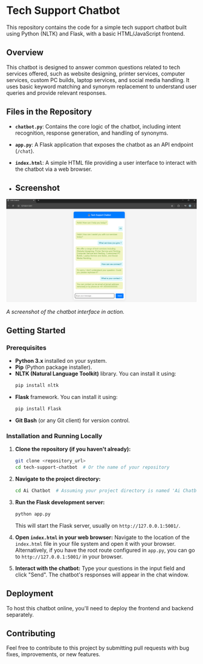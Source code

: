 # Tech Support Chatbot

This repository contains the code for a simple tech support chatbot built using Python (NLTK) and Flask, with a basic HTML/JavaScript frontend.

## Overview

This chatbot is designed to answer common questions related to tech services offered, such as website designing, printer services, computer services, custom PC builds, laptop services, and social media handling. It uses basic keyword matching and synonym replacement to understand user queries and provide relevant responses.

## Files in the Repository

* **`chatbot.py`**: Contains the core logic of the chatbot, including intent recognition, response generation, and handling of synonyms.
* **`app.py`**: A Flask application that exposes the chatbot as an API endpoint (`/chat`).
* **`index.html`**: A simple HTML file providing a user interface to interact with the chatbot via a web browser.

* ## Screenshot

![Chatbot Interface](https://github.com/kuldeep059/A.I-Chatbot/blob/main/Project%20Image.png)

*A screenshot of the chatbot interface in action.*


## Getting Started

### Prerequisites

* **Python 3.x** installed on your system.
* **Pip** (Python package installer).
* **NLTK (Natural Language Toolkit)** library. You can install it using:
    ```bash
    pip install nltk
    ```
* **Flask** framework. You can install it using:
    ```bash
    pip install Flask
    ```
* **Git Bash** (or any Git client) for version control.

### Installation and Running Locally

1.  **Clone the repository (if you haven't already):**
    ```bash
    git clone <repository_url>
    cd tech-support-chatbot  # Or the name of your repository
    ```

2.  **Navigate to the project directory:**
    ```bash
    cd Ai Chatbot  # Assuming your project directory is named 'Ai Chatbot'
    ```

3.  **Run the Flask development server:**
    ```bash
    python app.py
    ```
    This will start the Flask server, usually on `http://127.0.0.1:5001/`.

4.  **Open `index.html` in your web browser:** Navigate to the location of the `index.html` file in your file system and open it with your browser. Alternatively, if you have the root route configured in `app.py`, you can go to `http://127.0.0.1:5001/` in your browser.

5.  **Interact with the chatbot:** Type your questions in the input field and click "Send". The chatbot's responses will appear in the chat window.

## Deployment

To host this chatbot online, you'll need to deploy the frontend and backend separately.

## Contributing

Feel free to contribute to this project by submitting pull requests with bug fixes, improvements, or new features.
